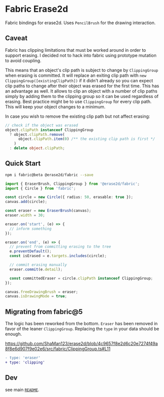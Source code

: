 # Fabric Erase2d

Fabric bindings for erase2d.
Uses `PencilBrush` for the drawing interaction.

## Caveat

Fabric has clipping limitations that must be worked around in order to support erasing.
I decided not to hack into fabric using prototype mutation to avoid coupling.

This means that an object's clip path is subject to change by `ClippingGroup` when erasing is committed.
It will replace an exiting clip path with `new ClippingGroup([existingClipPath])` if it didn't already so you can expect clip paths to change after their object was erased for the first time.
This has an advantage as well. It allows to clip an object with a number of clip paths simply by adding them to the clipping group so it can be used regardless of erasing.
Best practice might be to use `ClippingGroup` for every clip path. This will keep your object changes to a minimum.

In case you wish to remove the existing clip path but not affect erasing:

```typescript
// check if the object was erased
object.clipPath instanceof ClippingGroup
  ? object.clipPath.remove(
      object.clipPath.item(0) /** the existing clip path is first */
    )
  : delete object.clipPath;
```

## Quick Start

```bash
npm i fabric@beta @erase2d/fabric --save
```

```typescript
import { EraserBrush, ClippingGroup } from '@erase2d/fabric';
import { Circle } from 'fabric';

const circle = new Circle({ radius: 50, erasable: true });
canvas.add(circle);

const eraser = new EraserBrush(canvas);
eraser.width = 30;

eraser.on('start', (e) => {
  // inform something
});

eraser.on('end', (e) => {
  // prevent from committing erasing to the tree
  e.preventDefault();
  const isErased = e.targets.includes(circle);

  // commit erasing manually
  eraser.commit(e.detail);

  const committedEraser = circle.clipPath instanceof ClippingGroup;
});

canvas.freeDrawingBrush = eraser;
canvas.isDrawingMode = true;
```

## Migrating from fabric@5

The logic has been reworked from the bottom.
`Eraser` has been removed in favor of the leaner `ClippingGroup`.
Replacing the `type` in your data should be enough.

https://github.com/ShaMan123/erase2d/blob/4c9657f8e2d6c20e7274f49a8f8e6d907f9e02e6/src/fabric/ClippingGroup.ts#L11

```diff
- type: 'eraser'
+ type: 'clipping'
```

## Dev

see main [`README`](../../README.md).
